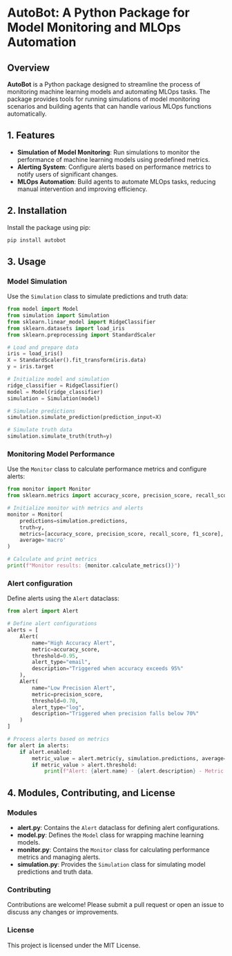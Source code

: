# AutoBot: A Python Package for Model Monitoring and MLOps Automation

## Overview

**AutoBot** is a Python package designed to streamline the process of monitoring machine learning models and automating MLOps tasks. The package provides tools for running simulations of model monitoring scenarios and building agents that can handle various MLOps functions automatically.

## 1. Features

- **Simulation of Model Monitoring**: Run simulations to monitor the performance of machine learning models using predefined metrics.
- **Alerting System**: Configure alerts based on performance metrics to notify users of significant changes.
- **MLOps Automation**: Build agents to automate MLOps tasks, reducing manual intervention and improving efficiency.

## 2. Installation

Install the package using pip:

```bash
pip install autobot
```

## 3. Usage

### Model Simulation

Use the `Simulation` class to simulate predictions and truth data:

```python
from model import Model
from simulation import Simulation
from sklearn.linear_model import RidgeClassifier
from sklearn.datasets import load_iris
from sklearn.preprocessing import StandardScaler

# Load and prepare data
iris = load_iris()
X = StandardScaler().fit_transform(iris.data)
y = iris.target

# Initialize model and simulation
ridge_classifier = RidgeClassifier()
model = Model(ridge_classifier)
simulation = Simulation(model)

# Simulate predictions
simulation.simulate_prediction(prediction_input=X)

# Simulate truth data
simulation.simulate_truth(truth=y)
```

### Monitoring Model Performance
Use the `Monitor` class to calculate performance metrics and configure alerts:

```python
from monitor import Monitor
from sklearn.metrics import accuracy_score, precision_score, recall_score, f1_score

# Initialize monitor with metrics and alerts
monitor = Monitor(
    predictions=simulation.predictions,
    truth=y,
    metrics=[accuracy_score, precision_score, recall_score, f1_score],
    average='macro'
)

# Calculate and print metrics
print(f"Monitor results: {monitor.calculate_metrics()}")
```

### Alert configuration
Define alerts using the `Alert` dataclass:

```python
from alert import Alert

# Define alert configurations
alerts = [
    Alert(
        name="High Accuracy Alert",
        metric=accuracy_score,
        threshold=0.95,
        alert_type="email",
        description="Triggered when accuracy exceeds 95%"
    ),
    Alert(
        name="Low Precision Alert",
        metric=precision_score,
        threshold=0.70,
        alert_type="log",
        description="Triggered when precision falls below 70%"
    )
]

# Process alerts based on metrics
for alert in alerts:
    if alert.enabled:
        metric_value = alert.metric(y, simulation.predictions, average='macro')
        if metric_value > alert.threshold:
            print(f"Alert: {alert.name} - {alert.description} - Metric Value: {metric_value}")
```

## 4. Modules, Contributing, and License

### Modules

- **alert.py**: Contains the `Alert` dataclass for defining alert configurations.
- **model.py**: Defines the `Model` class for wrapping machine learning models.
- **monitor.py**: Contains the `Monitor` class for calculating performance metrics and managing alerts.
- **simulation.py**: Provides the `Simulation` class for simulating model predictions and truth data.

### Contributing

Contributions are welcome! Please submit a pull request or open an issue to discuss any changes or improvements.

### License

This project is licensed under the MIT License.
